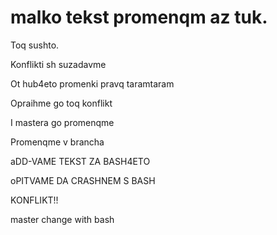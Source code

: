 # malko tekst promenqm az tuk.
Toq sushto.

Konflikti sh suzadavme

Ot hub4eto promenki pravq taramtaram

Opraihme go toq konflikt

I mastera go promenqme

Promenqme v brancha

aDD-VAME TEKST ZA BASH4ETO


oPITVAME DA CRASHNEM S BASH

KONFLIKT!!

master change with bash

